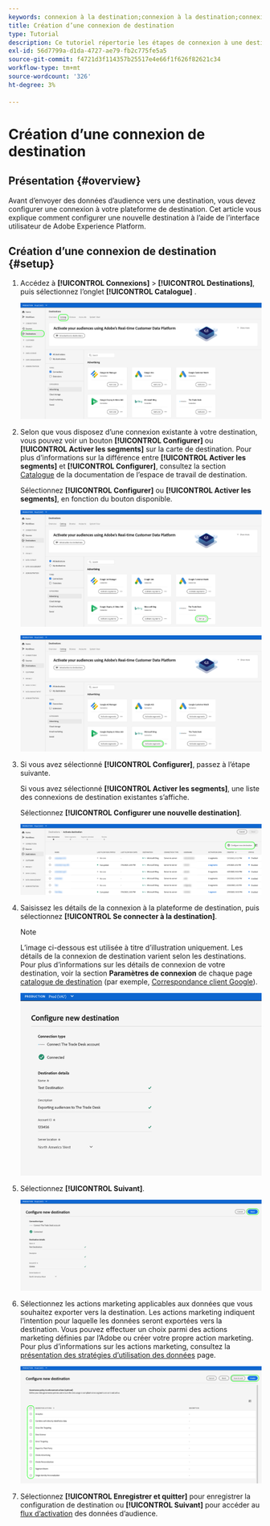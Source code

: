 ```yaml
---
keywords: connexion à la destination;connexion à la destination;connexion à la destination
title: Création d’une connexion de destination
type: Tutorial
description: Ce tutoriel répertorie les étapes de connexion à une destination dans Adobe Experience Platform.
exl-id: 56d7799a-d1da-4727-ae79-fb2c775fe5a5
source-git-commit: f4721d3f114357b25517e4e66f1f626f82621c34
workflow-type: tm+mt
source-wordcount: '326'
ht-degree: 3%

---
```


# Création d’une connexion de destination

## Présentation {#overview}

Avant d’envoyer des données d’audience vers une destination, vous devez configurer une connexion à votre plateforme de destination. Cet article vous explique comment configurer une nouvelle destination à l’aide de l’interface utilisateur de Adobe Experience Platform.

## Création d’une connexion de destination {#setup}

1. Accédez à **[!UICONTROL Connexions]** > **[!UICONTROL Destinations]**, puis sélectionnez l’onglet **[!UICONTROL Catalogue]** .

   ![Page Catalogue](../assets/ui/connect-destinations/catalog.png)

1. Selon que vous disposez d’une connexion existante à votre destination, vous pouvez voir un bouton **[!UICONTROL Configurer]** ou **[!UICONTROL Activer les segments]** sur la carte de destination. Pour plus d’informations sur la différence entre **[!UICONTROL Activer les segments]** et **[!UICONTROL Configurer]**, consultez la section [Catalogue](../ui/destinations-workspace.md#catalog) de la documentation de l’espace de travail de destination.

   Sélectionnez **[!UICONTROL Configurer]** ou **[!UICONTROL Activer les segments]**, en fonction du bouton disponible.

   ![Page Catalogue](../assets/ui/connect-destinations/set-up.png)

   ![Activation des segments](../assets/ui/connect-destinations/activate-segments.png)

1. Si vous avez sélectionné **[!UICONTROL Configurer]**, passez à l’étape suivante.

   Si vous avez sélectionné **[!UICONTROL Activer les segments]**, une liste des connexions de destination existantes s’affiche.

   Sélectionnez **[!UICONTROL Configurer une nouvelle destination]**.

   ![Configuration d’une nouvelle destination](../assets/ui/connect-destinations/configure-new-destination.png)

1. Saisissez les détails de la connexion à la plateforme de destination, puis sélectionnez **[!UICONTROL Se connecter à la destination]**.

   >[!NOTE]
   >
   >L’image ci-dessous est utilisée à titre d’illustration uniquement. Les détails de la connexion de destination varient selon les destinations. Pour plus d’informations sur les détails de connexion de votre destination, voir la section **Paramètres de connexion** de chaque page [catalogue de destination](../catalog/overview.md) (par exemple, [Correspondance client Google](..//catalog/advertising/google-customer-match.md#parameters)).

   ![Se connecter à la destination](../assets/ui/connect-destinations/connect-destination.png)

1. Sélectionnez **[!UICONTROL Suivant]**.

   ![Se connecter à la destination](../assets/ui/connect-destinations/next.png)

1. Sélectionnez les actions marketing applicables aux données que vous souhaitez exporter vers la destination. Les actions marketing indiquent l’intention pour laquelle les données seront exportées vers la destination. Vous pouvez effectuer un choix parmi des actions marketing définies par l’Adobe ou créer votre propre action marketing. Pour plus d’informations sur les actions marketing, consultez la [présentation des stratégies d’utilisation des données](../../data-governance/policies/overview.md) page.

   ![Sélection d’actions marketing](../assets/ui/connect-destinations/governance.png)

1. Sélectionnez **[!UICONTROL Enregistrer et quitter]** pour enregistrer la configuration de destination ou **[!UICONTROL Suivant]** pour accéder au [flux d’activation](activation-overview.md) des données d’audience.